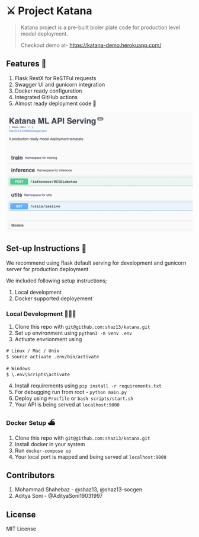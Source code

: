 # ⚔️ Project Katana 
> Katana project is a pre-built bioler plate code for production level model deployment. 
> 
> Checkout demo at- https://katana-demo.herokuapp.com/


## Features 💫
1. Flask RestX for ReSTFul requests
2. Swagger UI and gunicorn integration
3. Docker ready configuration
4. Integrated GitHub actions
5. Almost ready deployment code 🚀

![Katana](screenshots/swagger.png)

## Set-up Instructions 🕺
We recommend using flask default serving for development and gunicorn server for production deployment

We included following setup instructions;

1. Local development 
2. Docker supported deployement


### Local Development 👨🏻‍💻
1. Clone this repo with `git@github.com:shaz13/katana.git`
2. Set up environment using `python3 -m venv .env`
3. Activate envrionment using 
```
# Linux / Mac / Unix
$ source activate .env/bin/activate

# Windows
$ \.env\Scripts\activate
```
4. Install requirements using `pip install -r requirements.txt`
5. For debugging run from root - `python main.py`
6. Deploy using `Procfile` or `bash scripts/start.sh`
7. Your API is being served at `localhost:9000`

### Docker Setup ⛴
1. Clone this repo with `git@github.com:shaz13/katana.git`
2. Install docker in your system
3. Run `docker-compose up`
4. Your local port is mapped and being served at `localhost:9000`


## Contributors
1. Mohammad Shahebaz - @shaz13, @shaz13-socgen 
2. Aditya Soni - @AdityaSoni19031997

## License
MIT License